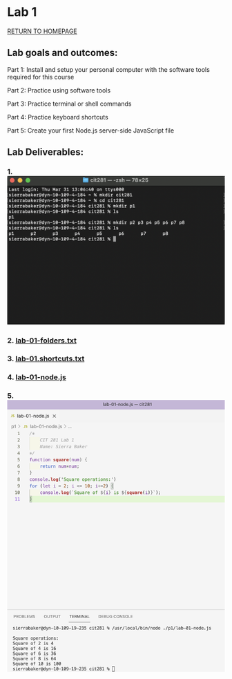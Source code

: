 # Lab 1

[RETURN TO HOMEPAGE](https://sierrabakerr.github.io/)

## Lab goals and outcomes:

Part 1: Install and setup your personal computer with the software tools required for this course

Part 2: Practice using software tools

Part 3: Practice terminal or shell commands

Part 4: Practice keyboard shortcuts

Part 5: Create your first Node.js server-side JavaScript file



## Lab Deliverables:

### 1. ![lab-01-folders.png](lab-01-folders.png)

### 2. [lab-01-folders.txt](lab-01-folders.txt)

### 3. [lab-01.shortcuts.txt](lab-01-shortcuts.txt)

### 4. [lab-01-node.js](lab-01-node.js)

### 5. ![lab-01-node.png](lab-01-node.png)
